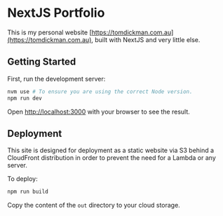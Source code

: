 # NextJS Portfolio

This is my personal website [https://tomdickman.com.au](https://tomdickman.com.au), built with NextJS and very little else.

## Getting Started

First, run the development server:

```bash
nvm use # To ensure you are using the correct Node version.
npm run dev
```

Open [http://localhost:3000](http://localhost:3000) with your browser to see the result.

## Deployment

This site is designed for deployment as a static website via S3 behind a CloudFront distribution in order to prevent the need for a Lambda or any server.

To deploy:

```bash
npm run build
```

Copy the content of the `out` directory to your cloud storage.
